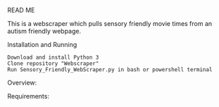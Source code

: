 READ ME

This is a webscraper which pulls sensory friendly movie times from an autism friendly webpage.

Installation and Running

    Download and install Python 3
    Clone repository "Webscraper"
    Run Sensory_Friendly_WebScraper.py in bash or powershell terminal

Overview:


Requirements:
